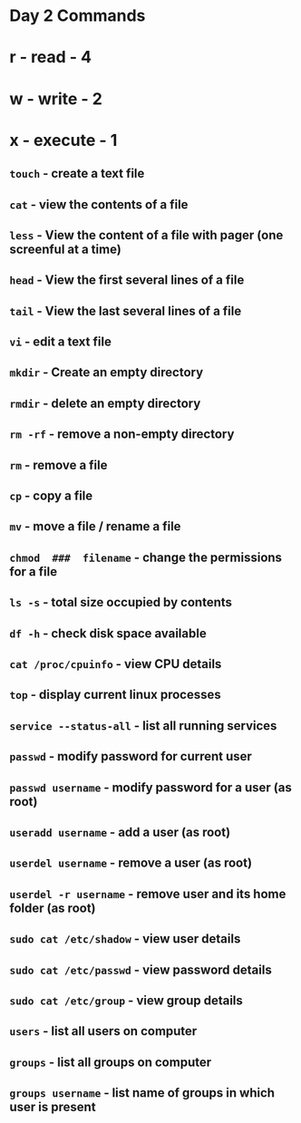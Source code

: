 # Day 2 Commands

# r - read - 4

# w - write - 2

# x - execute - 1



## `touch` - create a text file

## `cat` - view the contents of a file

## `less` - View the content of a file with pager (one screenful at a time)

## `head` - View the first several lines of a file

## `tail` - View the last several lines of a file

## `vi` - edit a text file



## `mkdir` - Create an empty directory

## `rmdir` - delete an empty directory

## `rm -rf` - remove a non-empty directory



## `rm` - remove a file



## `cp` - copy a file

## `mv` - move a file / rename a file



## `chmod  ###  filename` - change the permissions for a file



## `ls -s` - total size occupied by contents



## `df -h` - check disk space available



## `cat /proc/cpuinfo` - view CPU details



## `top` - display current linux processes



## `service --status-all`  - list all running services



## `passwd` - modify password for current user



## `passwd username` - modify password for a user (as root)



## `useradd username` - add a user (as root)



## `userdel username` - remove a user (as root)

## `userdel -r username` - remove user and its home folder (as root)



## `sudo cat /etc/shadow` - view user details

## `sudo cat /etc/passwd` - view password details

## `sudo cat /etc/group` - view group details











## `users` - list all users on computer



## `groups` - list all  groups on computer



## `groups username` - list name of groups in which user is present









